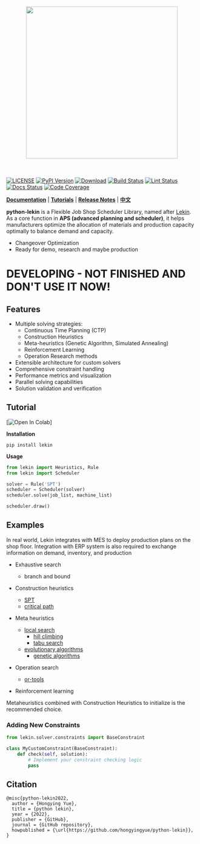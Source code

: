 [license-image]: https://img.shields.io/badge/License-Apache%202.0-blue.svg
[license-url]: https://opensource.org/licenses/Apache-2.0
[pypi-image]: https://badge.fury.io/py/lekin.svg
[pypi-url]: https://pypi.python.org/pypi/lekin
[pepy-image]: https://pepy.tech/badge/lekin
[pepy-url]: https://pepy.tech/project/lekin
[build-image]: https://github.com/HongyingYue/python-lekin/actions/workflows/test.yml/badge.svg?branch=main
[build-url]: https://github.com/HongyingYue/python-lekin/actions/workflows/test.yml?query=branch%3Amain
[lint-image]: https://github.com/HongyingYue/python-lekin/actions/workflows/lint.yml/badge.svg?branch=main
[lint-url]: https://github.com/HongyingYue/python-lekin/actions/workflows/lint.yml?query=branch%3Amain
[docs-image]: https://readthedocs.org/projects/python-lekin/badge/?version=latest
[docs-url]: https://python-lekin.readthedocs.io/en/latest/
[coverage-image]: https://codecov.io/gh/HongyingYue/python-lekin/branch/main/graph/badge.svg
[coverage-url]: https://codecov.io/github/HongyingYue/python-lekin?branch=main

<h1 align="center">
<img src="./docs/source/_static/logo.svg" width="400" align=center/>
</h1><br>

[![LICENSE][license-image]][license-url]
[![PyPI Version][pypi-image]][pypi-url]
[![Download][pepy-image]][pepy-url]
[![Build Status][build-image]][build-url]
[![Lint Status][lint-image]][lint-url]
[![Docs Status][docs-image]][docs-url]
[![Code Coverage][coverage-image]][coverage-url]

**[Documentation](https://python-lekin.readthedocs.io)** | **[Tutorials](https://python-lekin.readthedocs.io/en/latest/tutorials.html)** | **[Release Notes](https://python-lekin.readthedocs.io/en/latest/CHANGELOG.html)** | **[中文](https://github.com/hongyingyuen/python-lekin/blob/main/README_zh_CN.md)**

**python-lekin** is a Flexible Job Shop Scheduler Library, named after [Lekin](https://web-static.stern.nyu.edu/om/software/lekin/).
As a core function in **APS (advanced planning and scheduler)**, it helps manufacturers optimize the allocation of materials and production capacity optimally to balance demand and capacity.

- Changeover Optimization
- Ready for demo, research and maybe production

# **DEVELOPING - NOT FINISHED AND DON'T USE IT NOW!**


## Features

- Multiple solving strategies:
  - Continuous Time Planning (CTP)
  - Construction Heuristics
  - Meta-heuristics (Genetic Algorithm, Simulated Annealing)
  - Reinforcement Learning
  - Operation Research methods
- Extensible architecture for custom solvers
- Comprehensive constraint handling
- Performance metrics and visualization
- Parallel solving capabilities
- Solution validation and verification


## Tutorial

[![Open In Colab](https://colab.research.google.com/drive/1zHqYZFZNvLE7aoDcBUh7TCK7oHfXQkLi?usp=sharing)]

**Installation**

``` shell
pip install lekin
```

**Usage**

``` python
from lekin import Heuristics, Rule
from lekin import Scheduler

solver = Rule('SPT')
scheduler = Scheduler(solver)
scheduler.solve(job_list, machine_list)

scheduler.draw()
```

## Examples

In real world, Lekin integrates with MES to deploy production plans on the shop floor. Integration with ERP system is also required to exchange information on demand, inventory, and production

- Exhaustive search
  - branch and bound

- Construction heuristics
    - [SPT]()
    - [critical path]()

- Meta heuristics
    - [local search]()
      - [hill climbing]()
      - [tabu search]()
    - [evolutionary algorithms]()
      - [genetic algorithms]()

- Operation search
    - [or-tools]()

- Reinforcement learning

Metaheuristics combined with Construction
Heuristics to initialize is the recommended choice.


### Adding New Constraints

```python
from lekin.solver.constraints import BaseConstraint

class MyCustomConstraint(BaseConstraint):
    def check(self, solution):
        # Implement your constraint checking logic
        pass
```



## Citation
```
@misc{python-lekin2022,
  author = {Hongying Yue},
  title = {python lekin},
  year = {2022},
  publisher = {GitHub},
  journal = {GitHub repository},
  howpublished = {\url{https://github.com/hongyingyue/python-lekin}},
}
```
